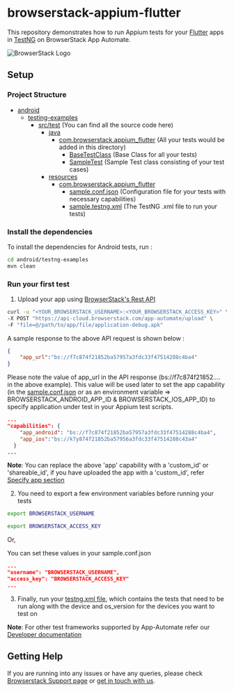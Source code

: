# browserstack-appium-flutter

This repository demonstrates how to run Appium tests for your [Flutter](https://flutter.dev) apps in [TestNG](http://testng.org) on BrowserStack App Automate.

![BrowserStack Logo](https://d98b8t1nnulk5.cloudfront.net/production/images/layout/logo-header.png?1469004780)

## Setup

### Project Structure
* [android](./android)
    * [testing-examples](./android/testng-examples)
      * [src/test](./android/testing-examples/src/test)  (You can find all the source code here)
        * [java](./android/testing-examples/src/test/java)
          * [com.browserstack.appium_flutter](./android/testing-examples/src/test/java/com/browserstack/appium_flutter) (All your tests would be added in this directory)
            * [BaseTestClass](./android/testng-examples/src/test/java/com/browserstack/appium_flutter/BaseTestClass.java) (Base Class for all your tests)
            * [SampleTest](./android/testng-examples/src/test/java/com/browserstack/appium_flutter/SampleTest.java) (Sample Test class consisting of your test cases)
        * [resources](./android/testing-examples/src/test/resources)
          * [com.browserstack.appium_flutter](./android/testing-examples/src/test/resources/com/browserstack/appium_flutter)
            * [sample.conf.json](./android/testng-examples/src/test/resources/com/browserstack/appium_flutter/sample.conf.json) (Configuration file for your tests with necessary capabilities)
            * [sample.testng.xml](./android/testng-examples/src/test/resources/com/browserstack/appium_flutter/sample.testng.xml) (The TestNG .xml file to run your tests)

### Install the dependencies

To install the dependencies for Android tests, run :
```sh
cd android/testng-examples
mvn clean
```

### Run your first test

1. Upload your app using [BrowserStack's Rest API](https://www.browserstack.com/docs/app-automate/appium/upload-app-from-filesystem)
```sh
curl -u "<YOUR_BROWSERSTACK_USERNAME>:<YOUR_BROWSERSTACK_ACCESS_KEY>" \
-X POST "https://api-cloud.browserstack.com/app-automate/upload" \
-F "file=@/path/to/app/file/application-debug.apk"
```
A sample response to the above API request is shown below :
```json
{
    "app_url":"bs://f7c874f21852ba57957a3fdc33f47514288c4ba4"
}
```
Please note the value of app_url in the API response (bs://f7c874f21852.... in the above example). This value will be used later to set the app capability (in the [sample.conf.json](./android/testng-examples/src/test/resources/com/browserstack/appium_flutter/sample.conf.json) or as an environment variable => BROWSERSTACK_ANDROID_APP_ID & BROWSERSTACK_IOS_APP_ID) to specify application under test in your Appium test scripts.
```json
...
"capabilities": {
    "app_android": "bs://f7c874f21852ba57957a3fdc33f47514288c4ba4",
    "app_ios":"bs://k7y874f21852ba57956a3fdc33f47514288c43a4"
  }
...
```

**Note**: You can replace the above 'app' capability with a 'custom_id' or 'shareable_id', if you have uploaded the app with a 'custom_id', refer [Specify app section](https://www.browserstack.com/docs/app-automate/appium/set-up-tests/specify-app)

2. You need to export a few environment variables before running your tests
```sh
export BROWSERSTACK_USERNAME
```
```sh
export BROWSERSTACK_ACCESS_KEY
```

Or,

You can set these values in your sample.conf.json
```json
...
"username": "BROWSERSTACK_USERNAME",
"access_key": "BROWSERSTACK_ACCESS_KEY"
...
```

3. Finally, run your [testng.xml file](./android/testng-examples/src/test/resources/com/browserstack/appium_flutter/sample.testng.xml), which  contains the tests that need to be run along with the device and os_version for the devices you want to test on

**Note**: For other test frameworks supported by App-Automate refer our [Developer documentation](https://www.browserstack.com/docs/)

## Getting Help

If you are running into any issues or have any queries, please check [Browserstack Support page](https://www.browserstack.com/support/app-automate) or [get in touch with us](https://www.browserstack.com/contact?ref=help).